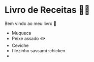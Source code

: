 # Livro de Receitas :man_cook:





Bem vindo ao meu livro :palm_tree:

 

- Muqueca
- Peixe assado :fish:
- Ceviche
- filezinho sassami :chicken
- 
